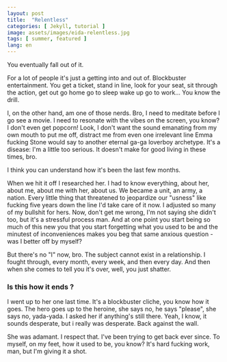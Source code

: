 ```yaml
---
layout: post
title:  "Relentless"
categories: [ Jekyll, tutorial ]
image: assets/images/eida-relentless.jpg
tags: [ summer, featured ]
lang: en
---
```


You eventually fall out of it. 

For a lot of people it's just a getting into and out of. Blockbuster entertainment. You get a ticket, stand in line, look for your seat, sit through the action, get out go home go to sleep wake up go to work... You know the drill.

I, on the other hand, am one of those nerds. Bro, I need to meditate before I go see a movie. I need to resonate with the vibes on the screen, you know? I don't even get popcorn! Look, I don't want the sound emanating from my own mouth to put me off, distract me from even one irrelevant line Emma fucking Stone would say to another eternal ga-ga loverboy archetype. It's a disease: I'm a little too serious. It doesn't make for good living in these times, bro.

I think you can understand how it's been the last few months.

When we hit it off I researched her. I had to know everything, about her, about me, about me with her, about us. We became a unit, an army, a nation. Every little thing that threatened to jeopardize our "usness" like fucking five years down the line I'd take care of it now. I adjusted so many of my bullshit for hers. Now, don't get me wrong, I'm not saying she didn't too, but it's a stressful process man. And at one point you start being so much of this new you that you start forgetting what you used to be and the minutest of inconveniences makes you beg that same anxious question - was I better off by myself?

But there's no "I" now, bro. The subject cannot exist in a relationship. I fought through, every month, every week, and then every day. And then when she comes to tell you it's over, well, you just shatter.

### Is this how it ends ?

I went up to her one last time. It's a blockbuster cliche, you know how it goes. The hero goes up to the heroine, she says no, he says "please", she says no, yada-yada. I asked her if anything's still there. Yeah, I know, it sounds desperate, but i really was desperate. Back against the wall.

She was adamant. I respect that. I've been trying to get back ever since. To myself, on my feet, how it used to be, you know? It's hard fucking work, man, but I'm giving it a shot.

